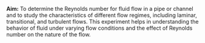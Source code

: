 <!-- Aim of the Experiment -->
<p><strong>Aim:</strong> To determine the Reynolds number for fluid flow in a pipe or channel and to study the characteristics of different flow regimes, including laminar, transitional, and turbulent flows. This experiment helps in understanding the behavior of fluid under varying flow conditions and the effect of Reynolds number on the nature of the flow.</p>
